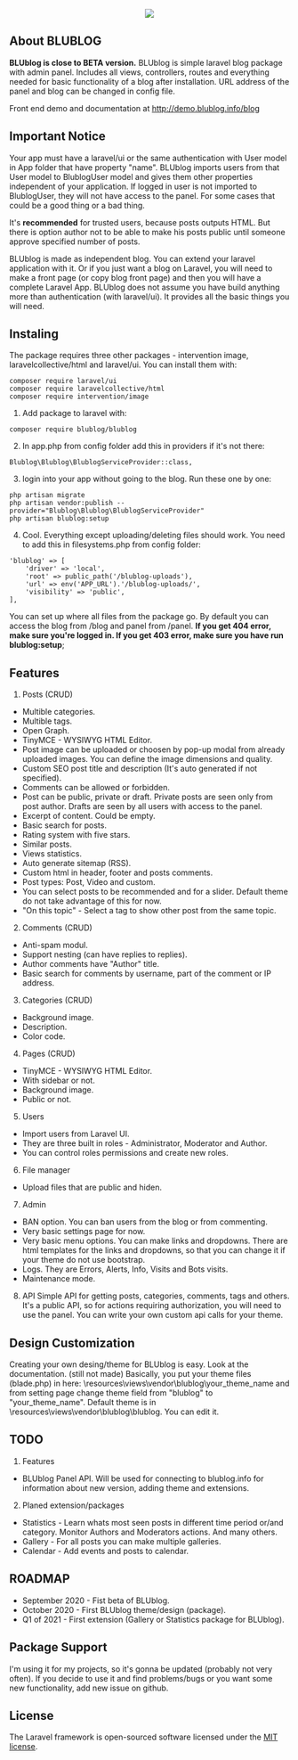 <p align="center"><img src="http://demo.blublog.info/uploads/posts/1-panel-index.jpg"></p>

## About BLUBLOG
**BLUblog is close to BETA version.**
BLUblog is simple laravel blog package with admin panel. Includes all views, controllers, routes and everything needed for basic functionality of a blog after installation.
URL address of the panel and blog can be changed in config file.

Front end demo and documentation at http://demo.blublog.info/blog

## Important Notice
Your app must have a laravel/ui or the same authentication with User model in App folder that have property "name".
BLUblog imports users from that User model to BlublogUser model and gives them other properties independent of your application. If logged in user is not imported to BlublogUser, they will not have access to the panel.
For some cases that could be a good thing or a bad thing.

It's **recommended** for trusted users, because posts outputs HTML. But there is option author not to be able to make his posts public until someone approve specified number of posts.

BLUblog is made as independent blog. You can extend your laravel application with it.
Or if you just want a blog on Laravel, you will need to make a front page (or copy blog front page) and then you will have a complete Laravel App. BLUblog does not assume you have build anything more than authentication (with laravel/ui). It provides all the basic things you will need.

## Instaling
The package requires three other packages - intervention image, laravelcollective/html and laravel/ui.
You can install them with:
```
composer require laravel/ui
composer require laravelcollective/html
composer require intervention/image
```
1. Add package to laravel with:
```
composer require blublog/blublog
```
2. In app.php from config folder add this in providers if it's not there:
```
Blublog\Blublog\BlublogServiceProvider::class,
```
3. login into your app without going to the blog. Run these one by one:
```
php artisan migrate
php artisan vendor:publish --provider="Blublog\Blublog\BlublogServiceProvider"
php artisan blublog:setup
```
4. Cool. Everything except uploading/deleting files should work.
You need to add this in filesystems.php from config folder:
```
'blublog' => [
    'driver' => 'local',
    'root' => public_path('/blublog-uploads'),
    'url' => env('APP_URL').'/blublog-uploads/',
    'visibility' => 'public',
],
```
You can set up where all files from the package go.
By default you can access the blog from /blog and panel from /panel. **If you get 404 error, make sure you're logged in. If you get 403 error, make sure you have run blublog:setup**;
## Features

1. Posts (CRUD)
- Multible categories.
- Multible tags.
- Open Graph.
- TinyMCE - WYSIWYG HTML Editor.
- Post image can be uploaded or choosen by pop-up modal from already uploaded images. You can define the image dimensions and quality.
- Custom SEO post title and description (It's auto generated if not specified).
- Comments can be allowed or forbidden.
- Post can be public, private or draft. Private posts are seen only from post author. Drafts are seen by all users with access to the panel.
- Excerpt of content. Could be empty.
- Basic search for posts.
- Rating system with five stars.
- Similar posts.
- Views statistics.
- Auto generate sitemap (RSS).
- Custom html in header, footer and posts comments.
- Post types: Post, Video and custom.
- You can select posts to be recommended and for a slider. Default theme do not take advantage of this for now.
- "On this topic" - Select a tag to show other post from the same topic.


2. Comments (CRUD)
- Anti-spam modul.
- Support nesting (can have replies to replies).
- Author comments have "Author" title.
- Basic search for comments by username, part of the comment or IP address.

3. Categories (CRUD)
- Background image.
- Description.
- Color code.

4. Pages (CRUD)
- TinyMCE - WYSIWYG HTML Editor.
- With sidebar or not.
- Background image.
- Public or not.

5. Users
- Import users from Laravel UI.
- They are three built in roles - Administrator, Moderator and Author.
- You can control roles permissions and create new roles.

6. File manager
- Upload files that are public and hiden.

7. Admin
- BAN option. You can ban users from the blog or from commenting.
- Very basic settings page for now.
- Very basic menu options. You can make links and dropdowns. There are html templates for the links and dropdowns, so that you can change it if your theme do not use bootstrap.
- Logs. They are Errors, Alerts, Info, Visits and Bots visits.
- Maintenance mode.

8. API
Simple API for getting posts, categories, comments, tags and others. It's a public API, so for actions requiring authorization, you will need to use the panel. You can write your own custom api calls for your theme.

## Design Customization
Creating your own desing/theme for BLUblog is easy. Look at the documentation. (still not made)
Basically, you put your theme files (blade.php) in here: \resources\views\vendor\blublog\your_theme_name and from setting page change theme field from "blublog" to "your_theme_name".
Default theme is in \resources\views\vendor\blublog\blublog. You can edit it.

## TODO
1. Features
- BLUblog Panel API. Will be used for connecting to blublog.info for information about new version, adding theme and extensions.  
2. Planed extension/packages
- Statistics - Learn whats most seen posts in different time period or/and category. Monitor Authors and Moderators actions. And many others.
- Gallery - For all posts you can make multiple galleries.
- Calendar - Add events and posts to calendar. 

## ROADMAP
- September 2020 - Fist beta of BLUblog.
- October 2020 - First BLUblog theme/design (package).
- Q1 of 2021 - First extension (Gallery or Statistics package for BLUblog).

## Package Support
I'm using it for my projects, so it's gonna be updated (probably not very often). If you decide to use it and find problems/bugs or you want some new functionality, add new issue on github.

## License

The Laravel framework is open-sourced software licensed under the [MIT license](https://opensource.org/licenses/MIT).
